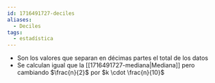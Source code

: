```yaml
---
id: 1716491727-deciles
aliases:
  - Deciles
tags:
  - estadística
---
```



- Son los valores que separan en décimas partes el total de los datos
- Se calculan igual que la [[1716491727-mediana|Mediana]] pero cambiando $\frac{n}{2}$ por $k \cdot \frac{n}{10}$